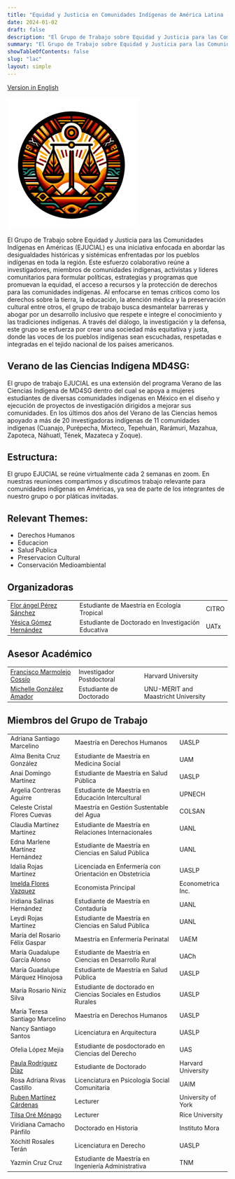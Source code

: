 ```yaml
---
title: "Equidad y Justicia en Comunidades Indígenas de América Latina (EJUCIAL)"
date: 2024-01-02
draft: false
description: "El Grupo de Trabajo sobre Equidad y Justicia para las Comunidades Indígenas en Américas (EJUCIAL) es una iniciativa enfocada en abordar las desigualdades históricas y sistémicas enfrentadas por los pueblos indígenas en toda la región."
summary: "El Grupo de Trabajo sobre Equidad y Justicia para las Comunidades Indígenas en Américas (EJUCIAL) es una iniciativa enfocada en abordar las desigualdades históricas y sistémicas enfrentadas por los pueblos indígenas en toda la región."
showTableOfContents: false
slug: "lac"
layout: simple
---
```


[Version in English](working_groups/lac)

![image info](rednacecyt/ejuciam.jpeg)

El Grupo de Trabajo sobre Equidad y Justicia para las Comunidades Indígenas en Américas (EJUCIAL) es una iniciativa enfocada en abordar las desigualdades históricas y sistémicas enfrentadas por los pueblos indígenas en toda la región. Este esfuerzo colaborativo reúne a investigadores, miembros de comunidades indígenas, activistas y líderes comunitarios para formular políticas, estrategias y programas que promuevan la equidad, el acceso a recursos y la protección de derechos para las comunidades indígenas. Al enfocarse en temas críticos como los derechos sobre la tierra, la educación, la atención médica y la preservación cultural entre otros, el grupo de trabajo busca desmantelar barreras y abogar por un desarrollo inclusivo que respete e integre el conocimiento y las tradiciones indígenas. A través del diálogo, la investigación y la defensa, este grupo se esfuerza por crear una sociedad más equitativa y justa, donde las voces de los pueblos indígenas sean escuchadas, respetadas e integradas en el tejido nacional de los países americanos.

## Verano de las Ciencias Indígena MD4SG:
El grupo de trabajo EJUCIAL es una extensión del programa Verano de las Ciencias Indígena de MD4SG dentro del cual se apoya a mujeres estudiantes de diversas comunidades indígenas en México en el diseño y ejecución de proyectos de investigación dirigidos a mejorar sus comunidades. En los últimos dos años del Verano de las Ciencias hemos apoyado a más de 20 investigadoras indígenas de 11 comunidades indígenas (Cuanajo, Purépecha, Mixteco, Tepehuán, Rarámuri, Mazahua, Zapoteca, Náhuatl, Tének, Mazateca y Zoque).

## Estructura:
El grupo EJUCIAL se reúne virtualmente cada 2 semanas en zoom. En nuestras reuniones compartimos y discutimos trabajo relevante para comunidades indígenas en Américas, ya sea de parte de los integrantes de nuestro grupo o por pláticas invitadas.

## Relevant Themes:
- Derechos Humanos
- Educacion
- Salud Publica
- Preservacion Cultural
- Conservación Medioambiental

## Organizadoras
||||
|--- |--- |--- |
|[Flor ángel Pérez Sánchez](https://www.uv.mx/citro/)|Estudiante de Maestría en Ecología Tropical|CITRO|
|[Yésica Gómez Hernández](https://uatx.mx/)|Estudiante de Doctorado en Investigación Educativa|UATx|

## Asesor Académico
||||
|--- |--- |--- |
|[Francisco Marmolejo Cossío](https://www.fmarmolejo.com/)|Investigador Postdoctoral|Harvard University|
|[Michelle González Amador](https://www.m-gonzalezamador.com/)|Estudiante de Doctorado|UNU-MERIT and Maastricht University|

## Miembros del Grupo de Trabajo
||||
|--- |--- |--- |
|Adriana Santiago Marcelino|Maestría en Derechos Humanos|UASLP|
|Alma Benita Cruz González|Estudiante de Maestría en Medicina Social|UAM|
|Anai Domingo Martínez|Estudiante de Maestría en Salud Pública|UASLP|
|Argelia Contreras Aguirre|Estudiante de Maestría en Educación Intercultural|UPNECH|
|Celeste Cristal Flores Cuevas|Maestría en Gestión Sustentable del Agua|COLSAN|
|Claudia Martínez Martínez|Estudiante de Maestría en Relaciones Internacionales|UANL|
|Edna Marlene Martínez Hernández|Estudiante de Maestría en Ciencias en Salud Pública|UANL|
|Idalia Rojas Martínez|Licenciada en Enfermería con Orientación en Obstetricia|UASLP|
|[Imelda Flores Vazquez](https://www.linkedin.com/in/dr-imelda-flores-vazquez-1a3262171/)|Economista Principal|Econometrica Inc.|
|Iridiana Salinas Hernández|Estudiante de Maestría en Contaduría|UANL|
|Leydi Rojas Martínez|Estudiante de Maestría en Ciencias en Salud Pública|UANL|
|María del Rosario Félix Gaspar|Maestría en Enfermería Perinatal|UAEM|
|María Guadalupe García Alonso|Estudiante de Maestría en Ciencias en Desarrollo Rural|UACh|
|María Guadalupe Márquez Hinojosa|Estudiante de Maestría en Salud Pública|UASLP|
|María Rosario Niniz Silva|Estudiante de doctorado en Ciencias Sociales en Estudios Rurales|UASLP|
|María Teresa Santiago Marcelino|Maestría en Derechos Humanos|UASLP|
|Nancy Santiago Santos|Licenciatura en Arquitectura|UASLP|
|Ofelia López Mejía|Estudiante de posdoctorado en Ciencias del Derecho|UAS|
|[Paula Rodríguez Díaz](https://paularodrid.wordpress.com/)|Estudiante de Doctorado|Harvard University|
|Rosa Adriana Rivas Castillo|Licenciatura en Psicología Social Comunitaria|UAIM|
|[Ruben Martínez Cárdenas](https://rubenmtzc.netlify.app/)|Lecturer|University of York|
|[Tilsa Oré Mónago](https://profiles.rice.edu/faculty/tilsa-ore-monago)|Lecturer|Rice University|
|Viridiana Camacho Pánfilo|Doctorado en Historia|Instituto Mora|
|Xóchitl Rosales Terán|Licenciatura en Derecho|UASLP|
|Yazmin Cruz Cruz|Estudiante de Maestría en Ingeniería Administrativa|TNM|
